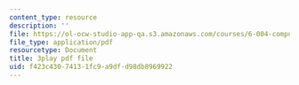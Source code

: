 ```yaml
---
content_type: resource
description: ''
file: https://ol-ocw-studio-app-qa.s3.amazonaws.com/courses/6-004-computation-structures-spring-2017/f423c43074131fc9a9dfd98db8969922_z3DEmSG8kPk.pdf
file_type: application/pdf
resourcetype: Document
title: 3play pdf file
uid: f423c430-7413-1fc9-a9df-d98db8969922
---
```

